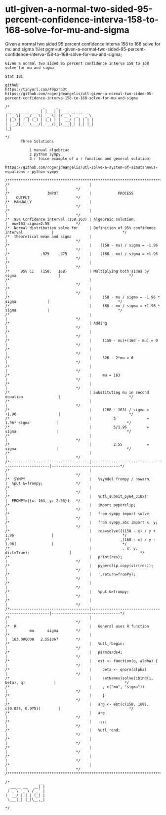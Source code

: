# utl-given-a-normal-two-sided-95-percent-confidence-interva-158-to-168-solve-for-mu-and-sigma
Given a normal two sided 95 percent confidence interva 158 to 168 solve for mu and sigma
    %let pgm=utl-given-a-normal-two-sided-95-percent-confidence-interva-158-to-168-solve-for-mu-and-sigma;

    Given a normal two sided 95 percent confidence interva 158 to 168 solve for mu and sigma

    Stat 101

    github                                                                                                                         
    https://tinyurl.com/49pxrb3t                                                                                                   
    https://github.com/rogerjdeangelis/utl-given-a-normal-two-sided-95-percent-confidence-interva-158-to-168-solve-for-mu-and-sigma

    /*               _     _
     _ __  _ __ ___ | |__ | | ___ _ __ ___
    | `_ \| `__/ _ \| `_ \| |/ _ \ `_ ` _ \
    | |_) | | | (_) | |_) | |  __/ | | | | |
    | .__/|_|  \___/|_.__/|_|\___|_| |_| |_|
    |_|

    */
           Three Solutions

               1 manual algebriac
               2 python sympy
               3 r (nice example of a r function and general solution)

    https://github.com/rogerjdeangelis/utl-solve-a-system-of-simutaneous-equations-r-python-sympy

    /**************************************************************************************************************************/
    /*                                    |                                                   |                               */
    /*                 INPUT              |            PROCESS                                |    OUTPUT                     */
    /*  MANUALLY                          |                                                   |                               */
    /*                                    |                                                   |                               */
    /*  95% Confidence interval (158,163) | Algebraic solution.                               |  mu=163 sigma=2.55            */
    /*  Normal distribution solve for     | Definition of 95% confidence interval             |                               */
    /*  theoretical mean and sigma        |                                                   |                               */
    /*                                    |    (158 - mu) / sigma = -1.96                     |                               */
    /*              .025    .975          |    (168 - mu) / sigma = +1.96                     |                               */
    /*                                    |                                                   |                               */
    /*     95% CI   (158,   168)          | Multiplying both sides by sigma                   |                               */
    /*                                    |                                                   |                               */
    /*                                    |                                                   |                               */
    /*                                    |     158 - mu / sigma = -1.96 * sigma              |                               */
    /*                                    |     168 - mu / sigma = +1.96 * sigma              |                               */
    /*                                    |                                                   |                               */
    /*                                    | Adding                                            |                               */
    /*                                    |                                                   |                               */
    /*                                    |     (158 - mu)+(168 - mu) = 0                     |                               */
    /*                                    |                                                   |                               */
    /*                                    |     326 - 2*mu = 0                                |                               */
    /*                                    |                                                   |                               */
    /*                                    |     mu = 163                                      |                               */
    /*                                    |                                                   |                               */
    /*                                    | Substituting mu in second equation                |                               */
    /*                                    |                                                   |                               */
    /*                                    |     (168 - 163) / sigma = +1.96                   |                               */
    /*                                    |          5              =  1.96* sigma            |                               */
    /*                                    |          5/1.96         =  sigma                  |                               */
    /*                                    |                                                   |                               */
    /*                                    |          2.55           =  sigma                  |                               */
    /*                                    |                                                   |                               */
    /*------------------------------------|---------------------------------------------------|-------------------------------*/
    /*                                    |                                                   |                               */
    /*  SYMPY                             |   %symdel frompy / nowarn;                        |  %put &=frompy;               */
    /*                                    |                                                   |                               */
    /*                                    |   %utl_submit_py64_310x('                         |  FROMPY=[{x: 163, y: 2.55}]   */
    /*                                    |   import pyperclip;                               |                               */
    /*                                    |   from sympy import solve;                        |                               */
    /*                                    |   from sympy.abc import x, y;                     |                               */
    /*                                    |   res=solve([(158 - x) / y + 1.96                 |                               */
    /*                                    |             ,(168 - x) / y - 1.96]                |                               */
    /*                                    |              , x, y, dict=True);                  |                               */
    /*                                    |   print(res);                                     |                               */
    /*                                    |   pyperclip.copy(str(res));                       |                               */
    /*                                    |   ',return=fromPy);                               |                               */
    /*                                    |                                                   |                               */
    /*                                    |   %put &=frompy;                                  |                               */
    /*                                    |                                                   |                               */
    /*------------------------------------|---------------------------------------------------|-------------------------------*/
    /*                                    |                                                   |                               */
    /*  R                                 |   General uses R function                         |          mu      sigma        */
    /*                                    |                                                   |  163.000000   2.551067        */
    /*                                    |   %utl_rbegin;                                    |                               */
    /*                                    |   parmcards4;                                     |                               */
    /*                                    |   est <- function(q, alpha) {                     |                               */
    /*                                    |     beta <- qnorm(alpha)                          |                               */
    /*                                    |     setNames(solve(cbind(1, beta), q)             |                               */
    /*                                    |     , c("mu", "sigma"))                           |                               */
    /*                                    |     }                                             |                               */
    /*                                    |   arg <- est(c(158, 168), c(0.025, 0.975))        |                               */
    /*                                    |   arg                                             |                               */
    /*                                    |   ;;;;                                            |                               */
    /*                                    |   %utl_rend;                                      |                               */
    /*                                    |                                                   |                               */
    /*                                    |                                                   |                               */
    /*                                    |                                                   |                               */
    /*                                    |                                                   |                               */
    /**************************************************************************************************************************/

    /*              _
      ___ _ __   __| |
     / _ \ `_ \ / _` |
    |  __/ | | | (_| |
     \___|_| |_|\__,_|

    */
